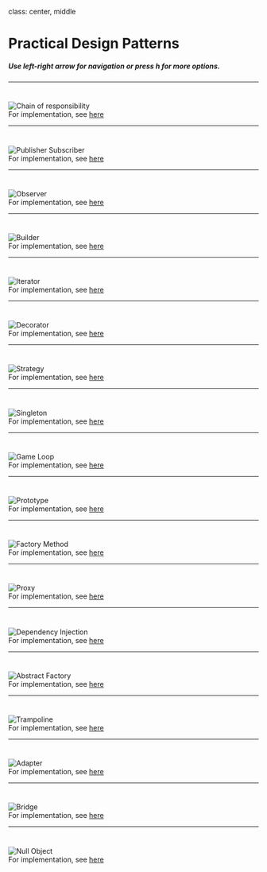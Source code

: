 class: center, middle 

# Practical Design Patterns
##### Use *left-right arrow* for navigation or press *h* for more options.

---

# 

<img src='http://git.ashwanik.in/practical-design-patterns/images/cor.svg' alt='Chain of responsibility' class='img-center-50'/>

<div class='a-center'> For implementation, see <a href='https://github.com/ashwanikumar04/practical-design-patterns/tree/master/src/main/java/in/ashwanik/pdp/cor' target='_blank'>here</a>​​​​​​​​​​​​​​​​​​​​​​​​​​​​​​​​​​​​</div>

---

# 

<img src='http://git.ashwanik.in/practical-design-patterns/images/pub_sub.svg' alt='Publisher Subscriber' class='img-center-80'/>

<div class='a-center'> For implementation, see <a href='https://github.com/ashwanikumar04/practical-design-patterns/tree/master/src/main/java/in/ashwanik/pdp/pub_sub' target='_blank'>here</a>​​​​​​​​​​​​​​​​​​​​​​​​​​​​​​​​​​​​</div>

---

# 

<img src='http://git.ashwanik.in/practical-design-patterns/images/observer.svg' alt='Observer' class='img-center-80'/>

<div class='a-center'> For implementation, see <a href='https://github.com/ashwanikumar04/practical-design-patterns/tree/master/src/main/java/in/ashwanik/pdp/observer' target='_blank'>here</a>​​​​​​​​​​​​​​​​​​​​​​​​​​​​​​​​​​​​</div>

---

# 

<img src='http://git.ashwanik.in/practical-design-patterns/images/builder.svg' alt='Builder' class='img-center-70'/>

<div class='a-center'> For implementation, see <a href='https://github.com/ashwanikumar04/practical-design-patterns/tree/master/src/main/java/in/ashwanik/pdp/builder' target='_blank'>here</a>​​​​​​​​​​​​​​​​​​​​​​​​​​​​​​​​​​​​</div>

---

# 

<img src='http://git.ashwanik.in/practical-design-patterns/images/iterator.svg' alt='Iterator' class='img-center-80'/>

<div class='a-center'> For implementation, see <a href='https://github.com/ashwanikumar04/practical-design-patterns/tree/master/src/main/java/in/ashwanik/pdp/iterator' target='_blank'>here</a>​​​​​​​​​​​​​​​​​​​​​​​​​​​​​​​​​​​​</div>

---

# 

<img src='http://git.ashwanik.in/practical-design-patterns/images/decorator.svg' alt='Decorator' class='img-center-50'/>

<div class='a-center'> For implementation, see <a href='https://github.com/ashwanikumar04/practical-design-patterns/tree/master/src/main/java/in/ashwanik/pdp/decorator' target='_blank'>here</a>​​​​​​​​​​​​​​​​​​​​​​​​​​​​​​​​​​​​</div>

---

# 

<img src='http://git.ashwanik.in/practical-design-patterns/images/strategy.svg' alt='Strategy' class='img-center-80'/>

<div class='a-center'> For implementation, see <a href='https://github.com/ashwanikumar04/practical-design-patterns/tree/master/src/main/java/in/ashwanik/pdp/strategy' target='_blank'>here</a>​​​​​​​​​​​​​​​​​​​​​​​​​​​​​​​​​​​​</div>

---

# 

<img src='http://git.ashwanik.in/practical-design-patterns/images/singleton.svg' alt='Singleton' class='img-center-50'/>

<div class='a-center'> For implementation, see <a href='https://github.com/ashwanikumar04/practical-design-patterns/tree/master/src/main/java/in/ashwanik/pdp/singleton' target='_blank'>here</a>​​​​​​​​​​​​​​​​​​​​​​​​​​​​​​​​​​​​</div>

---

# 

<img src='http://git.ashwanik.in/practical-design-patterns/images/game_loop.svg' alt='Game Loop' class='img-center-50'/>

<div class='a-center'> For implementation, see <a href='https://github.com/ashwanikumar04/practical-design-patterns/tree/master/src/main/java/in/ashwanik/pdp/game_loop' target='_blank'>here</a>​​​​​​​​​​​​​​​​​​​​​​​​​​​​​​​​​​​​</div>

---

# 

<img src='http://git.ashwanik.in/practical-design-patterns/images/prototype.svg' alt='Prototype' class='img-center-70'/>

<div class='a-center'> For implementation, see <a href='https://github.com/ashwanikumar04/practical-design-patterns/tree/master/src/main/java/in/ashwanik/pdp/prototype' target='_blank'>here</a>​​​​​​​​​​​​​​​​​​​​​​​​​​​​​​​​​​​​</div>

---

# 

<img src='http://git.ashwanik.in/practical-design-patterns/images/factory_method.svg' alt='Factory Method' class='img-center-70'/>

<div class='a-center'> For implementation, see <a href='https://github.com/ashwanikumar04/practical-design-patterns/tree/master/src/main/java/in/ashwanik/pdp/factory_method' target='_blank'>here</a>​​​​​​​​​​​​​​​​​​​​​​​​​​​​​​​​​​​​</div>

---

# 

<img src='http://git.ashwanik.in/practical-design-patterns/images/proxy.svg' alt='Proxy' class='img-center-50'/>

<div class='a-center'> For implementation, see <a href='https://github.com/ashwanikumar04/practical-design-patterns/tree/master/src/main/java/in/ashwanik/pdp/proxy' target='_blank'>here</a>​​​​​​​​​​​​​​​​​​​​​​​​​​​​​​​​​​​​</div>

---

# 

<img src='http://git.ashwanik.in/practical-design-patterns/images/dependency_injection.svg' alt='Dependency Injection' class='img-center-50'/>

<div class='a-center'> For implementation, see <a href='https://github.com/ashwanikumar04/practical-design-patterns/tree/master/src/main/java/in/ashwanik/pdp/dependency_injection' target='_blank'>here</a>​​​​​​​​​​​​​​​​​​​​​​​​​​​​​​​​​​​​</div>

---

# 

<img src='http://git.ashwanik.in/practical-design-patterns/images/abstract_factory.svg' alt='Abstract Factory' class='img-center-80'/>

<div class='a-center'> For implementation, see <a href='https://github.com/ashwanikumar04/practical-design-patterns/tree/master/src/main/java/in/ashwanik/pdp/abstract_factory' target='_blank'>here</a>​​​​​​​​​​​​​​​​​​​​​​​​​​​​​​​​​​​​</div>

---

# 

<img src='http://git.ashwanik.in/practical-design-patterns/images/trampoline.svg' alt='Trampoline' class='img-center-50'/>

<div class='a-center'> For implementation, see <a href='https://github.com/ashwanikumar04/practical-design-patterns/tree/master/src/main/java/in/ashwanik/pdp/trampoline' target='_blank'>here</a>​​​​​​​​​​​​​​​​​​​​​​​​​​​​​​​​​​​​</div>

---

# 

<img src='http://git.ashwanik.in/practical-design-patterns/images/adapter.svg' alt='Adapter' class='img-center-30'/>

<div class='a-center'> For implementation, see <a href='https://github.com/ashwanikumar04/practical-design-patterns/tree/master/src/main/java/in/ashwanik/pdp/adapter' target='_blank'>here</a>​​​​​​​​​​​​​​​​​​​​​​​​​​​​​​​​​​​​</div>

---

# 

<img src='http://git.ashwanik.in/practical-design-patterns/images/bridge.svg' alt='Bridge' class='img-center-70'/>

<div class='a-center'> For implementation, see <a href='https://github.com/ashwanikumar04/practical-design-patterns/tree/master/src/main/java/in/ashwanik/pdp/bridge' target='_blank'>here</a>​​​​​​​​​​​​​​​​​​​​​​​​​​​​​​​​​​​​</div>

---

# 

<img src='http://git.ashwanik.in/practical-design-patterns/images/null_object.svg' alt='Null Object' class='img-center-30'/>

<div class='a-center'> For implementation, see <a href='https://github.com/ashwanikumar04/practical-design-patterns/tree/master/src/main/java/in/ashwanik/pdp/null_object' target='_blank'>here</a>​​​​​​​​​​​​​​​​​​​​​​​​​​​​​​​​​​​​</div>

